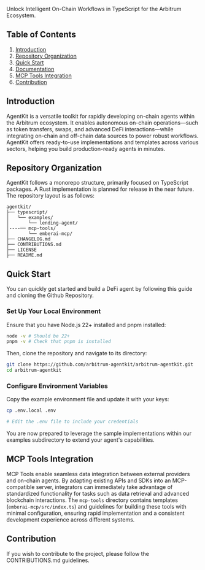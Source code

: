 Unlock Intelligent On-Chain Workflows in TypeScript for the Arbitrum Ecosystem.

## Table of Contents

1.  [Introduction](#introduction)
2.  [Repository Organization](#repository-organization)
3.  [Quick Start](#quick-start)
4.  [Documentation](#documentation)
5.  [MCP Tools Integration](#mcp-tools-integration)
6.  [Contribution](#contribution)

## Introduction

AgentKit is a versatile toolkit for rapidly developing on-chain agents within the Arbitrum ecosystem. It enables autonomous on-chain operations—such as token transfers, swaps, and advanced DeFi interactions—while integrating on-chain and off-chain data sources to power robust workflows. AgentKit offers ready-to-use implementations and templates across various sectors, helping you build production-ready agents in minutes.

## Repository Organization

AgentKit follows a monorepo structure, primarily focused on TypeScript packages. A Rust implementation is planned for release in the near future. The repository layout is as follows:

```
agentkit/
├── typescript/
│   └── examples/
│       └── lending-agent/
│----── mcp-tools/
│       └── emberai-mcp/
├── CHANGELOG.md
├── CONTRIBUTIONS.md
├── LICENSE
├── README.md
```

## Quick Start

You can quickly get started and build a DeFi agent by following this guide and cloning the Github Repository.

### Set Up Your Local Environment

Ensure that you have Node.js 22+ installed and pnpm installed:

```bash
node -v # Should be 22+
pnpm -v # Check that pnpm is installed
```

Then, clone the repository and navigate to its directory:

```bash
git clone https://github.com/arbitrum-agentkit/arbitrum-agentkit.git
cd arbitrum-agentkit
```

### Configure Environment Variables

Copy the example environment file and update it with your keys:

```bash
cp .env.local .env

# Edit the .env file to include your credentials
```

You are now prepared to leverage the sample implementations within our examples subdirectory to extend your agent's capabilities.

## MCP Tools Integration

MCP Tools enable seamless data integration between external providers and on-chain agents. By adapting existing APIs and SDKs into an MCP-compatible server, integrators can immediately take advantage of standardized functionality for tasks such as data retrieval and advanced blockchain interactions. The `mcp-tools` directory contains templates (`emberai-mcp/src/index.ts`) and guidelines for building these tools with minimal configuration, ensuring rapid implementation and a consistent development experience across different systems.

## Contribution

If you wish to contribute to the project, please follow the CONTRIBUTIONS.md guidelines.
